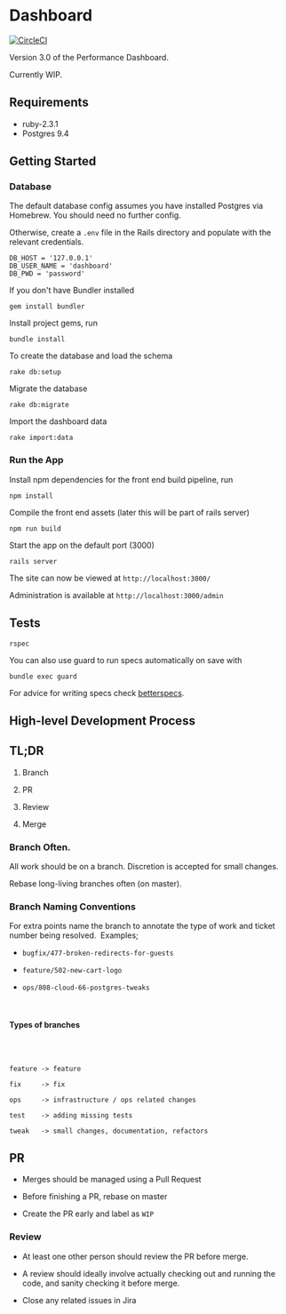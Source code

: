# Dashboard

[![CircleCI](https://circleci.com/gh/AusDTO/dto-dashboard/tree/master.svg?style=svg)](https://circleci.com/gh/AusDTO/dto-dashboard/tree/master)

Version 3.0 of the Performance Dashboard.

Currently WIP.


## Requirements

 - ruby-2.3.1
 - Postgres 9.4


## Getting Started

### Database

The default database config assumes you have installed Postgres via Homebrew.
You should need no further config.

Otherwise, create a `.env` file in the Rails directory and populate with the relevant credentials.

```
DB_HOST = '127.0.0.1'
DB_USER_NAME = 'dashboard'
DB_PWD = 'password'
```

If you don't have Bundler installed
```
gem install bundler
```

Install project gems, run
```
bundle install
```


To create the database and load the schema
```
rake db:setup
```

Migrate the database

```
rake db:migrate
```

Import the dashboard data

```
rake import:data
```

### Run the App

Install npm dependencies for the front end build pipeline, run 
```
npm install
```

Compile the front end assets (later this will be part of rails server)
```
npm run build
```

Start the app on the default port (3000)
```
rails server
```

The site can now be viewed at `http://localhost:3000/`

Administration is available at `http://localhost:3000/admin`

## Tests

```
rspec
```

You can also use guard to run specs automatically on save with

```
bundle exec guard
```

For advice for writing specs check [betterspecs](http://betterspecs.org/).


## High-level Development Process

## TL;DR​

1. Branch

2. PR

3. Review

4. Merge



### Branch Often.

 All work should be on a branch. Discretion is accepted for small changes.

 Rebase long-living branches often (on master).


 ### Branch Naming Conventions

 For extra points name the branch to annotate the type of work and ticket number being resolved.
 ​
 Examples;
 ​

 - `bugfix/477-broken-redirects-for-guests`

 - `feature/502-new-cart-logo`

 - `ops/808-cloud-66-postgres-tweaks`

 ​

 #### Types of branches

 ​
 ```

 feature -> feature

 fix     -> fix

 ops     -> infrastructure / ops related changes

 test    -> adding missing tests

 tweak   -> small changes, documentation, refactors

 ```

 ## PR

 - Merges should be managed using a Pull Request

 - Before finishing a PR, rebase on master

 - Create the PR early and label as `WIP`


 ### Review


 - At least one other person should review the PR before merge.

 - A review should ideally involve actually checking out and running the code, and sanity checking it before merge.

 - Close any related issues​ in Jira
